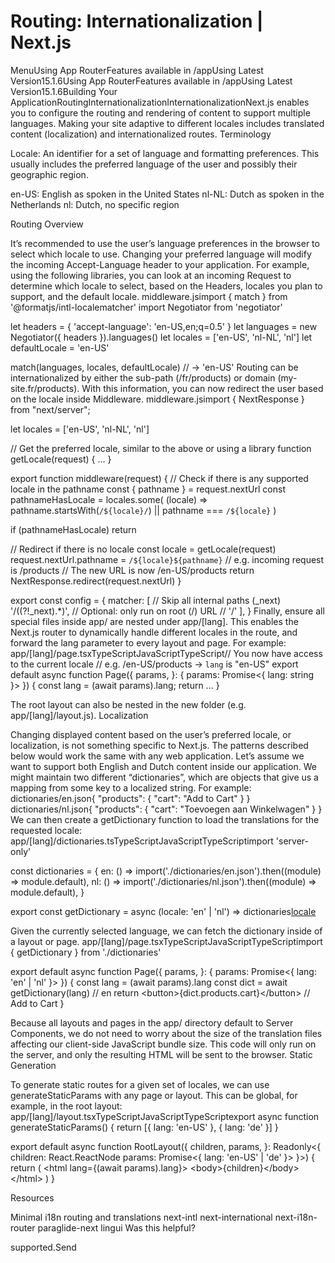 # Routing: Internationalization | Next.js

<p>MenuUsing App RouterFeatures available in /appUsing Latest Version15.1.6Using App RouterFeatures available in /appUsing Latest Version15.1.6Building Your ApplicationRoutingInternationalizationInternationalizationNext.js enables you to configure the routing and rendering of content to support multiple languages. Making your site adaptive to different locales includes translated content (localization) and internationalized routes.
Terminology</p>
<p>Locale: An identifier for a set of language and formatting preferences. This usually includes the preferred language of the user and possibly their geographic region.</p>
<p>en-US: English as spoken in the United States
nl-NL: Dutch as spoken in the Netherlands
nl: Dutch, no specific region</p>
<p>Routing Overview</p>
<p>It’s recommended to use the user’s language preferences in the browser to select which locale to use. Changing your preferred language will modify the incoming Accept-Language header to your application.
For example, using the following libraries, you can look at an incoming Request to determine which locale to select, based on the Headers, locales you plan to support, and the default locale.
middleware.jsimport { match } from '@formatjs/intl-localematcher'
import Negotiator from 'negotiator'</p>
<p>let headers = { 'accept-language': 'en-US,en;q=0.5' }
let languages = new Negotiator({ headers }).languages()
let locales = ['en-US', 'nl-NL', 'nl']
let defaultLocale = 'en-US'</p>
<p>match(languages, locales, defaultLocale) // -&gt; 'en-US'
Routing can be internationalized by either the sub-path (/fr/products) or domain (my-site.fr/products). With this information, you can now redirect the user based on the locale inside Middleware.
middleware.jsimport { NextResponse } from &quot;next/server&quot;;</p>
<p>let locales = ['en-US', 'nl-NL', 'nl']</p>
<p>// Get the preferred locale, similar to the above or using a library
function getLocale(request) { ... }</p>
<p>export function middleware(request) {
// Check if there is any supported locale in the pathname
const { pathname } = request.nextUrl
const pathnameHasLocale = locales.some(
(locale) =&gt; pathname.startsWith(<code>/${locale}/</code>) || pathname === <code>/${locale}</code>
)</p>
<p>if (pathnameHasLocale) return</p>
<p>// Redirect if there is no locale
const locale = getLocale(request)
request.nextUrl.pathname = <code>/${locale}${pathname}</code>
// e.g. incoming request is /products
// The new URL is now /en-US/products
return NextResponse.redirect(request.nextUrl)
}</p>
<p>export const config = {
matcher: [
// Skip all internal paths (_next)
'/((?!_next).*)',
// Optional: only run on root (/) URL
// '/'
],
}
Finally, ensure all special files inside app/ are nested under app/[lang]. This enables the Next.js router to dynamically handle different locales in the route, and forward the lang parameter to every layout and page. For example:
app/[lang]/page.tsxTypeScriptJavaScriptTypeScript// You now have access to the current locale
// e.g. /en-US/products -&gt; <code>lang</code> is &quot;en-US&quot;
export default async function Page({
params,
}: {
params: Promise&lt;{ lang: string }&gt;
}) {
const lang = (await params).lang;
return ...
}</p>
<p>The root layout can also be nested in the new folder (e.g. app/[lang]/layout.js).
Localization</p>
<p>Changing displayed content based on the user’s preferred locale, or localization, is not something specific to Next.js. The patterns described below would work the same with any web application.
Let’s assume we want to support both English and Dutch content inside our application. We might maintain two different “dictionaries”, which are objects that give us a mapping from some key to a localized string. For example:
dictionaries/en.json{
&quot;products&quot;: {
&quot;cart&quot;: &quot;Add to Cart&quot;
}
}
dictionaries/nl.json{
&quot;products&quot;: {
&quot;cart&quot;: &quot;Toevoegen aan Winkelwagen&quot;
}
}
We can then create a getDictionary function to load the translations for the requested locale:
app/[lang]/dictionaries.tsTypeScriptJavaScriptTypeScriptimport 'server-only'</p>
<p>const dictionaries = {
en: () =&gt; import('./dictionaries/en.json').then((module) =&gt; module.default),
nl: () =&gt; import('./dictionaries/nl.json').then((module) =&gt; module.default),
}</p>
<p>export const getDictionary = async (locale: 'en' | 'nl') =&gt;
dictionaries<a href="">locale</a></p>
<p>Given the currently selected language, we can fetch the dictionary inside of a layout or page.
app/[lang]/page.tsxTypeScriptJavaScriptTypeScriptimport { getDictionary } from './dictionaries'</p>
<p>export default async function Page({
params,
}: {
params: Promise&lt;{ lang: 'en' | 'nl' }&gt;
}) {
const lang = (await params).lang
const dict = await getDictionary(lang) // en
return &lt;button&gt;{dict.products.cart}&lt;/button&gt; // Add to Cart
}</p>
<p>Because all layouts and pages in the app/ directory default to Server Components, we do not need to worry about the size of the translation files affecting our client-side JavaScript bundle size. This code will only run on the server, and only the resulting HTML will be sent to the browser.
Static Generation</p>
<p>To generate static routes for a given set of locales, we can use generateStaticParams with any page or layout. This can be global, for example, in the root layout:
app/[lang]/layout.tsxTypeScriptJavaScriptTypeScriptexport async function generateStaticParams() {
return [{ lang: 'en-US' }, { lang: 'de' }]
}</p>
<p>export default async function RootLayout({
children,
params,
}: Readonly&lt;{
children: React.ReactNode
params: Promise&lt;{ lang: 'en-US' | 'de' }&gt;
}&gt;) {
return (
&lt;html lang={(await params).lang}&gt;
&lt;body&gt;{children}&lt;/body&gt;
&lt;/html&gt;
)
}</p>
<p>Resources</p>
<p>Minimal i18n routing and translations
next-intl
next-international
next-i18n-router
paraglide-next
lingui
Was this helpful?</p>
<p>supported.Send</p>
